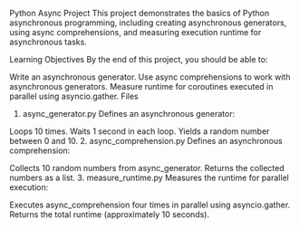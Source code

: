 Python Async Project
This project demonstrates the basics of Python asynchronous programming, including creating asynchronous generators, using async comprehensions, and measuring execution runtime for asynchronous tasks.

Learning Objectives
By the end of this project, you should be able to:

Write an asynchronous generator.
Use async comprehensions to work with asynchronous generators.
Measure runtime for coroutines executed in parallel using asyncio.gather.
Files
1. async_generator.py
Defines an asynchronous generator:

Loops 10 times.
Waits 1 second in each loop.
Yields a random number between 0 and 10.
2. async_comprehension.py
Defines an asynchronous comprehension:

Collects 10 random numbers from async_generator.
Returns the collected numbers as a list.
3. measure_runtime.py
Measures the runtime for parallel execution:

Executes async_comprehension four times in parallel using asyncio.gather.
Returns the total runtime (approximately 10 seconds).
